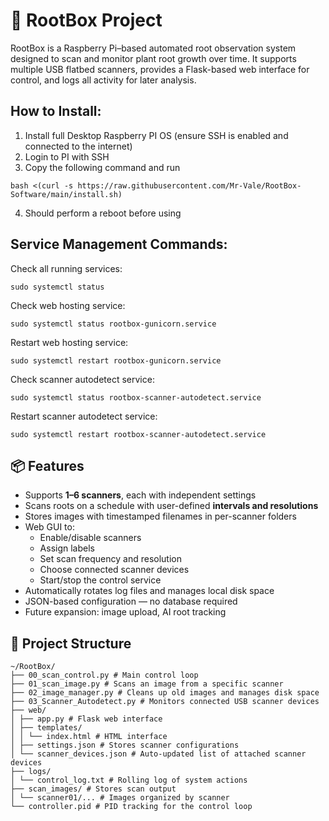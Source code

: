 # 🌱 RootBox Project

RootBox is a Raspberry Pi–based automated root observation system designed to scan and monitor plant root growth over time. It supports multiple USB flatbed scanners, provides a Flask-based web interface for control, and logs all activity for later analysis.

## How to Install:

1. Install full Desktop Raspberry PI OS (ensure SSH is enabled and connected to the internet)
2. Login to PI with SSH
3. Copy the following command and run
```
bash <(curl -s https://raw.githubusercontent.com/Mr-Vale/RootBox-Software/main/install.sh)
```
4. Should perform a reboot before using

## Service Management Commands:

Check all running services:
```
sudo systemctl status
```
Check web hosting service:
```
sudo systemctl status rootbox-gunicorn.service
```
Restart web hosting service:
```
sudo systemctl restart rootbox-gunicorn.service
```
Check scanner autodetect service:
```
sudo systemctl status rootbox-scanner-autodetect.service
```
Restart scanner autodetect service:
```
sudo systemctl restart rootbox-scanner-autodetect.service
```

## 📦 Features

- Supports **1–6 scanners**, each with independent settings
- Scans roots on a schedule with user-defined **intervals and resolutions**
- Stores images with timestamped filenames in per-scanner folders
- Web GUI to:
  - Enable/disable scanners
  - Assign labels
  - Set scan frequency and resolution
  - Choose connected scanner devices
  - Start/stop the control service
- Automatically rotates log files and manages local disk space
- JSON-based configuration — no database required
- Future expansion: image upload, AI root tracking


## 🧰 Project Structure
```
~/RootBox/
├── 00_scan_control.py # Main control loop
├── 01_scan_image.py # Scans an image from a specific scanner
├── 02_image_manager.py # Cleans up old images and manages disk space
├── 03_Scanner_Autodetect.py # Monitors connected USB scanner devices
├── web/
│ ├── app.py # Flask web interface
│ ├── templates/
│ │ └── index.html # HTML interface
│ ├── settings.json # Stores scanner configurations
│ └── scanner_devices.json # Auto-updated list of attached scanner devices
├── logs/
│ └── control_log.txt # Rolling log of system actions
├── scan_images/ # Stores scan output
│ └── scanner01/... # Images organized by scanner
└── controller.pid # PID tracking for the control loop
```
